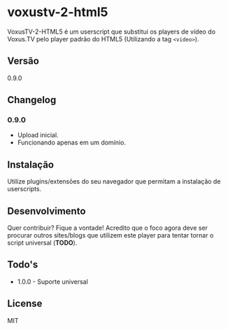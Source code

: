 # voxustv-2-html5
VoxusTV-2-HTML5 é um userscript que substitui os players de vídeo do Voxus.TV pelo player padrão do HTML5 (Utilizando a tag ```<video>```).

## Versão

0.9.0

## Changelog

### 0.9.0

* Upload inicial.
* Funcionando apenas em um domínio.

## Instalação

Utilize plugins/extensões do seu navegador que permitam a instalação de userscripts.

## Desenvolvimento

Quer contribuir? Fique a vontade! Acredito que o foco agora deve ser procurar outros sites/blogs que utilizem este player para tentar tornar o script universal (**TODO**).

## Todo's

- 1.0.0 - Suporte universal

## License

MIT
